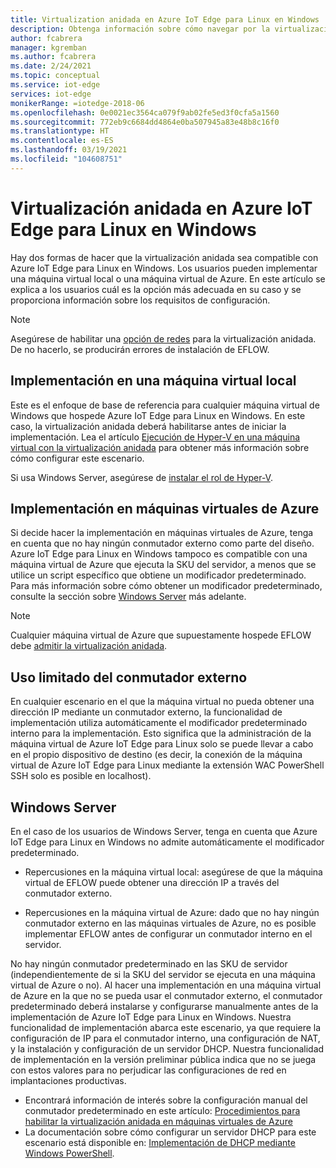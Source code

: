 ```yaml
---
title: Virtualization anidada en Azure IoT Edge para Linux en Windows | Microsoft Docs
description: Obtenga información sobre cómo navegar por la virtualización anidada en Azure IoT Edge para Linux en Windows.
author: fcabrera
manager: kgremban
ms.author: fcabrera
ms.date: 2/24/2021
ms.topic: conceptual
ms.service: iot-edge
services: iot-edge
monikerRange: =iotedge-2018-06
ms.openlocfilehash: 0e0021ec3564ca079f9ab02fe5ed3f0cfa5a1560
ms.sourcegitcommit: 772eb9c6684dd4864e0ba507945a83e48b8c16f0
ms.translationtype: HT
ms.contentlocale: es-ES
ms.lasthandoff: 03/19/2021
ms.locfileid: "104608751"
---
```

# <a name="nested-virtualization-for-azure-iot-edge-for-linux-on-windows"></a>Virtualización anidada en Azure IoT Edge para Linux en Windows
Hay dos formas de hacer que la virtualización anidada sea compatible con Azure IoT Edge para Linux en Windows. Los usuarios pueden implementar una máquina virtual local o una máquina virtual de Azure. En este artículo se explica a los usuarios cuál es la opción más adecuada en su caso y se proporciona información sobre los requisitos de configuración.

> [!NOTE]
>
> Asegúrese de habilitar una [opción de redes](/virtualization/hyper-v-on-windows/user-guide/nested-virtualization#networking-options) para la virtualización anidada. De no hacerlo, se producirán errores de instalación de EFLOW. 

## <a name="deployment-on-local-vm"></a>Implementación en una máquina virtual local
Este es el enfoque de base de referencia para cualquier máquina virtual de Windows que hospede Azure IoT Edge para Linux en Windows. En este caso, la virtualización anidada deberá habilitarse antes de iniciar la implementación. Lea el artículo [Ejecución de Hyper-V en una máquina virtual con la virtualización anidada](https://docs.microsoft.com/virtualization/hyper-v-on-windows/user-guide/nested-virtualization) para obtener más información sobre cómo configurar este escenario.

Si usa Windows Server, asegúrese de [instalar el rol de Hyper-V](https://docs.microsoft.com/windows-server/virtualization/hyper-v/get-started/install-the-hyper-v-role-on-windows-server).

## <a name="deployment-on-azure-vms"></a>Implementación en máquinas virtuales de Azure
Si decide hacer la implementación en máquinas virtuales de Azure, tenga en cuenta que no hay ningún conmutador externo como parte del diseño. Azure IoT Edge para Linux en Windows tampoco es compatible con una máquina virtual de Azure que ejecuta la SKU del servidor, a menos que se utilice un script específico que obtiene un modificador predeterminado. Para más información sobre cómo obtener un modificador predeterminado, consulte la sección sobre [Windows Server](#windows-server) más adelante. 

> [!NOTE]
>
> Cualquier máquina virtual de Azure que supuestamente hospede EFLOW debe [admitir la virtualización anidada](../virtual-machines/acu.md).


## <a name="limited-use-of-external-switch"></a>Uso limitado del conmutador externo
En cualquier escenario en el que la máquina virtual no pueda obtener una dirección IP mediante un conmutador externo, la funcionalidad de implementación utiliza automáticamente el modificador predeterminado interno para la implementación. Esto significa que la administración de la máquina virtual de Azure IoT Edge para Linux solo se puede llevar a cabo en el propio dispositivo de destino (es decir, la conexión de la máquina virtual de Azure IoT Edge para Linux mediante la extensión WAC PowerShell SSH solo es posible en localhost).

## <a name="windows-server"></a>Windows Server
En el caso de los usuarios de Windows Server, tenga en cuenta que Azure IoT Edge para Linux en Windows no admite automáticamente el modificador predeterminado.

* Repercusiones en la máquina virtual local: asegúrese de que la máquina virtual de EFLOW puede obtener una dirección IP a través del conmutador externo.

* Repercusiones en la máquina virtual de Azure: dado que no hay ningún conmutador externo en las máquinas virtuales de Azure, no es posible implementar EFLOW antes de configurar un conmutador interno en el servidor.

No hay ningún conmutador predeterminado en las SKU de servidor (independientemente de si la SKU del servidor se ejecuta en una máquina virtual de Azure o no). Al hacer una implementación en una máquina virtual de Azure en la que no se pueda usar el conmutador externo, el conmutador predeterminado deberá instalarse y configurarse manualmente antes de la implementación de Azure IoT Edge para Linux en Windows. Nuestra funcionalidad de implementación abarca este escenario, ya que requiere la configuración de IP para el conmutador interno, una configuración de NAT, y la instalación y configuración de un servidor DHCP. Nuestra funcionalidad de implementación en la versión preliminar pública indica que no se juega con estos valores para no perjudicar las configuraciones de red en implantaciones productivas.

* Encontrará información de interés sobre la configuración manual del conmutador predeterminado en este artículo: [Procedimientos para habilitar la virtualización anidada en máquinas virtuales de Azure](https://docs.microsoft.com/azure/virtual-machines/windows/nested-virtualization)
* La documentación sobre cómo configurar un servidor DHCP para este escenario está disponible en: [Implementación de DHCP mediante Windows PowerShell](https://docs.microsoft.com/windows-server/networking/technologies/dhcp/dhcp-deploy-wps).
